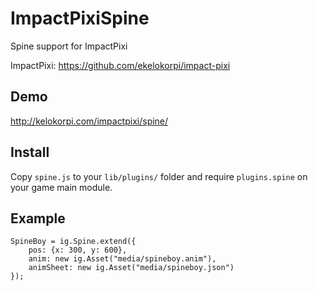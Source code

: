 # ImpactPixiSpine

Spine support for ImpactPixi

ImpactPixi: https://github.com/ekelokorpi/impact-pixi

## Demo

http://kelokorpi.com/impactpixi/spine/

## Install

Copy `spine.js` to your `lib/plugins/` folder and require `plugins.spine` on your game main module.

## Example

	SpineBoy = ig.Spine.extend({
		pos: {x: 300, y: 600},
		anim: new ig.Asset("media/spineboy.anim"),
		animSheet: new ig.Asset("media/spineboy.json")
	});